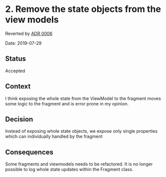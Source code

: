 # 2. Remove the state objects from the view models

Reverted by [ADR 0006](0006_viewmodel_exposing_state.md)

Date: 2019-07-29

## Status

Accepted

## Context

I think exposing the whole state from the ViewModel to the fragment moves some logic to the fragment and is error prone
in my opinion.

## Decision

Instead of exposing whole state objects, we expose only single properties which can individually handled by the fragment

## Consequences

Some fragments and viewmodels needs to be refactored. It is no longer possible to log whole state updates within the
Fragment class.